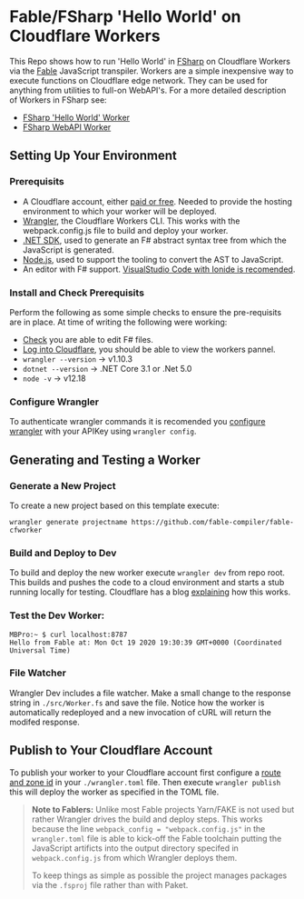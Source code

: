 # Fable/FSharp 'Hello World' on Cloudflare Workers

This Repo shows how to run 'Hello World' in [FSharp](https://docs.microsoft.com/en-us/dotnet/fsharp/get-started/install-fsharp) on Cloudflare Workers via the [Fable](https://fable.io) JavaScript transpiler. Workers are a simple inexpensive way to execute functions on Cloudflare edge network. They can be used for anything from utilities to full-on WebAPI's. For a more detailed description of Workers in FSharp see:
* [FSharp 'Hello World' Worker](https://github.com/jbeeko/cfworker-hello-world)
* [FSharp WebAPI Worker](https://github.com/jbeeko/cfworker-web-api)

## Setting Up Your Environment

### Prerequisits
* A Cloudflare account, either [paid or free](https://dash.cloudflare.com/sign-up/workers). Needed to provide the hosting environment to which your worker will be deployed.
* [Wrangler](https://github.com/cloudflare/wrangler), the Cloudflare Workers CLI. This works with the webpack.config.js file to build and deploy your worker.
* [.NET SDK](https://dotnet.microsoft.com), used to generate an F# abstract syntax tree from which the JavaScript is generated.
* [Node.js](https://nodejs.org/en/), used to support the tooling to convert the AST to JavaScript.
* An editor with F# support. [VisualStudio Code with Ionide is recomended](https://docs.microsoft.com/en-us/dotnet/fsharp/get-started/install-fsharp#install-f-with-visual-studio-code).

### Install and Check Prerequisits
Perform the following as some simple checks to ensure the pre-requisits are in place. At time of writing the following were working:
* [Check](https://docs.microsoft.com/en-us/dotnet/fsharp/get-started/get-started-vscode) you are able to edit F# files.
* [Log into Cloudflare](https://dash.cloudflare.com/login), you should be able to view the workers pannel.
* `wrangler --version` -> v1.10.3
* `dotnet --version` -> .NET Core 3.1 or .Net 5.0
* `node -v` -> v12.18

### Configure Wrangler
To authenticate wrangler commands it is recomended you [configure wrangler](https://dash.cloudflare.com/sign-up/workers) with your APIKey using `wrangler config`.

## Generating and Testing a Worker

### Generate a New Project
To create a new project based on this template execute:
```
wrangler generate projectname https://github.com/fable-compiler/fable-cfworker
```

### Build and Deploy to Dev
To build and deploy the new worker execute `wrangler dev` from repo root. This builds and pushes the code to a cloud environment and starts a stub running locally for testing. Cloudflare has a blog [explaining](https://blog.cloudflare.com/announcing-wrangler-dev-the-edge-on-localhost/) how this works.

### Test the Dev Worker:
```
MBPro:~ $ curl localhost:8787
Hello from Fable at: Mon Oct 19 2020 19:30:39 GMT+0000 (Coordinated Universal Time)
```

### File Watcher
Wrangler Dev includes a file watcher. Make a small change to the response string in  `./src/Worker.fs` and save the file. Notice how the worker is automatically redeployed and a new invocation of cURL will return the modifed response.

## Publish to Your Cloudflare Account
To publish your worker to your Cloudflare account first configure a [route and zone id](https://developers.cloudflare.com/workers/cli-wrangler/configuration) in your `./wrangler.toml` file. Then execute `wrangler publish` this will deploy the worker as specified in the TOML file.

> **Note to Fablers:** Unlike most Fable projects Yarn/FAKE is not used but rather Wrangler drives the build and deploy steps. This works because the line `webpack_config = "webpack.config.js"` in the `wrangler.toml` file is able to kick-off the Fable toolchain putting the JavaScript artificts into the output directory specifed in `webpack.config.js` from which Wrangler deploys them.
>
> To keep things as simple as possible the project manages packages via the `.fsproj` file rather than with Paket.
